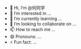- 👋 Hi, I’m @何同学
- 👀 I’m interested in ...
- 🌱 I’m currently learning ...
- 💞️ I’m looking to collaborate on ...
- 📫 How to reach me ...
- 😄 Pronouns: ...
- ⚡ Fun fact: ...

<!---
HTXcc/HTXcc is a ✨ special ✨ repository because its `README.md` (this file) appears on your GitHub profile.
You can click the Preview link to take a look at your changes.
--->
